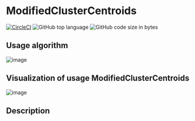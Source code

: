 # ModifiedClusterCentroids

[![CircleCI](https://circleci.com/gh/circleci/circleci-docs.svg?style=svg)](https://circleci.com/gh/circleci/circleci-docs)
![GitHub top language](https://img.shields.io/github/languages/top/pawel150199/ModifiedClusterCentroids)
![GitHub code size in bytes](https://img.shields.io/github/languages/code-size/pawel150199/ModifiedClusterCentroids)

## Usage algorithm
![image](https://user-images.githubusercontent.com/41188005/185380753-db394f21-b359-4961-9873-6aed32597964.png)

## Visualization of usage ModifiedClusterCentroids
![image](https://user-images.githubusercontent.com/41188005/185381188-75655b90-3655-4430-815e-0a6b37bd0dc5.png)

## Description

